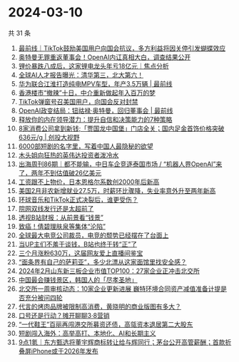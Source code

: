 # 2024-03-10

共 31 条

<!-- BEGIN 36KR -->
<!-- 最后更新时间 2024-03-10 05:00:53 +0800 -->
1. [最前线｜TikTok鼓励美国用户向国会抗议，多方利益将因关停引发蝴蝶效应](https://36kr.com/p/2681746992413696)
1. [奥特曼无罪重返董事会！OpenAI内讧真相大白，调查结果公开](https://36kr.com/p/2681623172825217)
1. [锂价暴跌八成后，这家锂电龙头年亏18亿元｜焦点分析](https://36kr.com/p/2680322550104198)
1. [全球AI人才报告曝光：清华第三，北大第六！](https://36kr.com/p/2681675697963145)
1. [华为联合江淮打造纯电MPV车型，年产3.5万辆 | 最前线](https://36kr.com/p/2679679276171394)
1. [香港楼市“撤辣”十日，中介重新做起年入百万的梦](https://36kr.com/p/2680737947319305)
1. [TikTok弹窗号召美国用户，向国会反对封禁](https://36kr.com/p/2681664232849539)
1. [OpenAI政变结局：钮祜禄·奥特曼，回归董事会 | 最前线](https://36kr.com/p/2681797793364993)
1. [释放你的内在领导潜力：提升自信和决策能力的7种策略](https://36kr.com/p/2616876571695233)
1. [8家消费公司拿到新钱;「贾国龙中国堡」门店全关；国内足金首饰价格突破636元/g | 创投大视野](https://36kr.com/p/2679554164849667)
1. [6000部短剧的名字里，写着中国人最隐秘的欲望](https://36kr.com/p/2681551506112648)
1. [木头姐向狂热的英伟达投资者泼冷水](https://36kr.com/p/2681002704523141)
1. [出海周刊86期｜都不能输，中日车企竞逐泰国市场 / “机器人界OpenAI”来了，两年不到估值破26亿美元](https://36kr.com/p/2680976253157513)
1. [工资跟不上物价，日本恩格尔系数创2000年后新高](https://36kr.com/p/2681609765927940)
1. [美国2月非农新增就业27.5万，时薪环比骤降，失业率意外升至两年新高](https://36kr.com/p/2681671762755713)
1. [环球音乐和TikTok正式决裂后，谁更受伤？](https://36kr.com/p/2678005982787072)
1. [院网双线发行还是太超前了](https://36kr.com/p/2680916955316354)
1. [透视B站财报：从前景看“钱景”](https://36kr.com/p/2680871699632768)
1. [致癌！倩碧理肤泉等集体“沦陷”](https://36kr.com/p/2680807938326660)
1. [全球最大电竞公司裁员，电竞的颓势已经摆在了台面上](https://36kr.com/p/2680843635588098)
1. [当UP主们不羞于谈钱，B站也终于转“正”了](https://36kr.com/p/2682049616198659)
1. [三个月涨粉630万，这届网友爱上直播间鉴宝](https://36kr.com/p/2680406201596937)
1. [“面条界有自己的萨莉亚”，多少北漂从这家面馆里找安全感？](https://36kr.com/p/2680508207283204)
1. [2024年2月山东新三板企业市值TOP100：27家企业正冲击北交所](https://36kr.com/p/2646645331230978)
1. [中国最会赚钱景区，韩国人的「尽孝圣地」](https://36kr.com/p/2681663001164804)
1. [北交所一周审核动态：10家企业更新进展 巍特环境合同资产减值准备计提是否充分被问四轮](https://36kr.com/p/2680809748005000)
1. [代言的烤肉品牌被限制高消费，黄晓明的商业版图有多大？](https://36kr.com/p/2681007543931521)
1. [口号还是行动？摊开聊聊3·8营销](https://36kr.com/p/2680523119607942)
1. [“一代鞋王”百丽再闯港交所募资还债，高瓴资本退居第二大股东](https://36kr.com/p/2680932483121282)
1. [短剧闯入海外：高举高打、本地化、AI和长期主义](https://36kr.com/p/2680973453869192)
1. [9点1氪｜东方甄选将董宇辉商标转让给与辉同行；茅台公开高管薪酬；首款折叠屏iPhone或于2026年发布](https://36kr.com/p/2681188871879684)
<!-- END 36KR -->